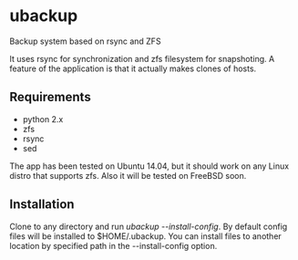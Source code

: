 # ubackup

Backup system based on rsync and ZFS

It uses rsync for synchronization and zfs filesystem for snapshoting.
A feature of the application is that it actually makes clones of hosts.

## Requirements

* python 2.x
* zfs
* rsync
* sed

The app has been tested on Ubuntu 14.04, but it should work on any Linux distro that supports zfs. Also it will be tested on FreeBSD soon.

## Installation

Clone to any directory and run *ubackup --install-config*. By default config files will be installed to $HOME/.ubackup.
You can install files to another location by specified path in the --install-config option.
